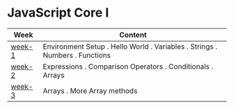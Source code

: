 # JavaScript Core I

| Week                           | Content                                                                          |
| ------------------------------ | -------------------------------------------------------------------------------- |
| [week-1](./week-1/lesson.md) | Environment Setup . Hello World . Variables . Strings . Numbers . Functions      |
| [week-2](./week-2/lesson.md) | Expressions . Comparison Operators . Conditionals . Arrays                       |
| [week-3](./week-3/lesson.md) | Arrays . More Array methods                                                      |
